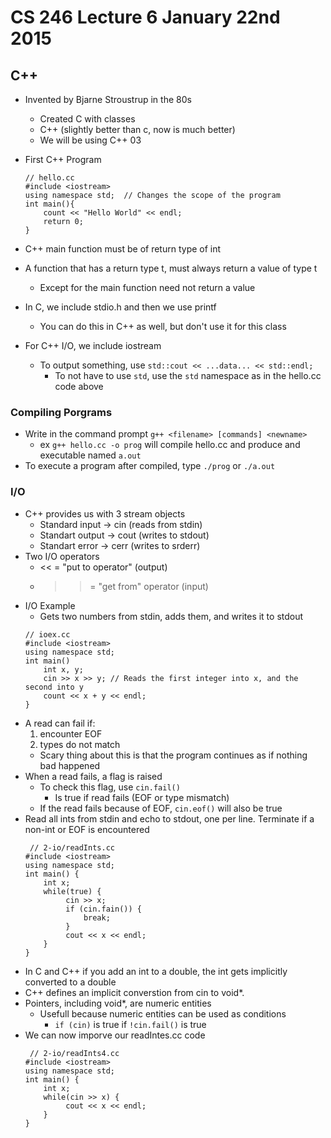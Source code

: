 # CS 246 Lecture 6 January 22nd 2015

## C++
- Invented by Bjarne Stroustrup in the 80s
    - Created C with classes
    - C++ (slightly better than c, now is much better)
    - We will be using C++ 03

- First C++ Program
    ```
    // hello.cc
    #include <iostream>
    using namespace std;  // Changes the scope of the program
    int main(){
        count << "Hello World" << endl;
        return 0;
    }
    ```

- C++ main function must be of return type of int
- A function that has a return type t, must always return a value of type t
    - Except for the main function need not return a value 
- In C, we include stdio.h and then we use printf
    - You can do this in C++ as well, but don't use it for this class
- For C++ I/O, we include iostream
    - To output something, use `std::cout << ...data... << std::endl;`
        - To not have to use `std`, use the `std` namespace as in the hello.cc code above

### Compiling Porgrams
- Write in the command prompt `g++ <filename> [commands] <newname>`
    - ex `g++ hello.cc -o prog` will compile hello.cc and produce and executable named `a.out`
- To execute a program after compiled, type `./prog` or `./a.out`

### I/O
- C++ provides us with 3 stream objects
    - Standard input -> cin (reads from stdin)
    - Standart output -> cout (writes to stdout)
    - Standart error -> cerr (writes to srderr)
- Two I/O operators
    - << = "put to operator" (output)
    - >> = "get from" operator (input)
- I/O Example
    - Gets two numbers from stdin, adds them, and writes it to stdout
    ```
    // ioex.cc
    #include <iostream>
    using namespace std;
    int main()
        int x, y;
        cin >> x >> y; // Reads the first integer into x, and the second into y
        count << x + y << endl;
    }
    ```
- A read can fail if:
    1. encounter EOF
    2. types do not match
    - Scary thing about this is that the program continues as if nothing bad happened
- When a read fails, a flag is raised
    - To check this flag, use `cin.fail()`
        - Is true if read fails (EOF or type mismatch)
    - If the read fails because of EOF, `cin.eof()` will also be true
- Read all ints from stdin and echo to stdout, one per line. Terminate if a non-int or EOF is encountered
    ```
     // 2-io/readInts.cc
    #include <iostream>
    using namespace std;
    int main() {
        int x;
        while(true) {
             cin >> x;
             if (cin.fain()) {
                 break;
             }
             cout << x << endl;
        }
    }
    ```
- In C and C++ if you add an int to a double, the int gets implicitly converted to a double
- C++ defines an implicit converstion from cin to void\*.
- Pointers, including void\*, are numeric entities
    - Usefull because numeric entities can be used as conditions
        - `if (cin)` is true if `!cin.fail()` is true
- We can now imporve our readIntes.cc code
    ```
     // 2-io/readInts4.cc
    #include <iostream>
    using namespace std;
    int main() {
        int x;
        while(cin >> x) {
             cout << x << endl;
        }
    }
    ```
